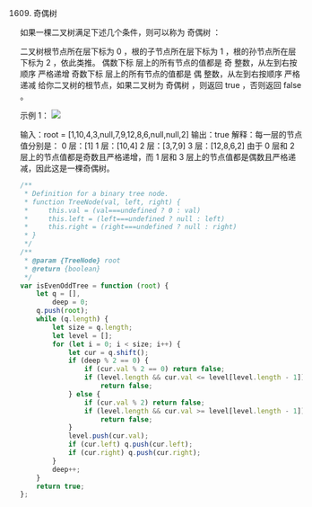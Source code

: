 1609. 奇偶树

如果一棵二叉树满足下述几个条件，则可以称为 奇偶树 ：

二叉树根节点所在层下标为 0 ，根的子节点所在层下标为 1 ，根的孙节点所在层下标为 2 ，依此类推。
偶数下标 层上的所有节点的值都是 奇 整数，从左到右按顺序 严格递增
奇数下标 层上的所有节点的值都是 偶 整数，从左到右按顺序 严格递减
给你二叉树的根节点，如果二叉树为 奇偶树 ，则返回 true ，否则返回 false 。

示例 1：
![](https://assets.leetcode-cn.com/aliyun-lc-upload/uploads/2020/10/04/sample_1_1966.png)

输入：root = [1,10,4,3,null,7,9,12,8,6,null,null,2]
输出：true
解释：每一层的节点值分别是：
0 层：[1]
1 层：[10,4]
2 层：[3,7,9]
3 层：[12,8,6,2]
由于 0 层和 2 层上的节点值都是奇数且严格递增，而 1 层和 3 层上的节点值都是偶数且严格递减，因此这是一棵奇偶树。

```js
/**
 * Definition for a binary tree node.
 * function TreeNode(val, left, right) {
 *     this.val = (val===undefined ? 0 : val)
 *     this.left = (left===undefined ? null : left)
 *     this.right = (right===undefined ? null : right)
 * }
 */
/**
 * @param {TreeNode} root
 * @return {boolean}
 */
var isEvenOddTree = function (root) {
    let q = [],
        deep = 0;
    q.push(root);
    while (q.length) {
        let size = q.length;
        let level = [];
        for (let i = 0; i < size; i++) {
            let cur = q.shift();
            if (deep % 2 == 0) {
                if (cur.val % 2 == 0) return false;
                if (level.length && cur.val <= level[level.length - 1])
                    return false;
            } else {
                if (cur.val % 2) return false;
                if (level.length && cur.val >= level[level.length - 1])
                    return false;
            }
            level.push(cur.val);
            if (cur.left) q.push(cur.left);
            if (cur.right) q.push(cur.right);
        }
        deep++;
    }
    return true;
};
```
